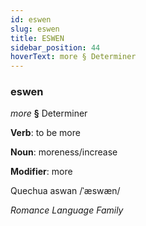 ```yaml
---
id: eswen
slug: eswen
title: ESWEN
sidebar_position: 44
hoverText: more § Determiner
---
```


### eswen

*more* **§** Determiner

**Verb**: to be more

**Noun**: moreness/increase

**Modifier**: more

Quechua aswan /ˈæswæn/

*Romance Language Family*